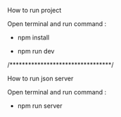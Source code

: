 How to run project

Open terminal and run command : 

- npm install

- npm run dev

/*********************************/

How to run json server

Open terminal and run command : 

- npm run server
